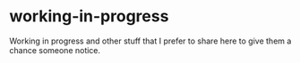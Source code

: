 # working-in-progress
Working in progress and other stuff that I prefer to share here to give them a chance someone notice.
